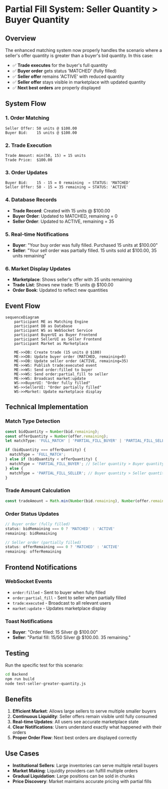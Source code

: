 # Partial Fill System: Seller Quantity > Buyer Quantity

## Overview

The enhanced matching system now properly handles the scenario where a seller's offer quantity is greater than a buyer's bid quantity. In this case:

- ✅ **Trade executes** for the buyer's full quantity
- ✅ **Buyer order** gets status 'MATCHED' (fully filled)
- ✅ **Seller offer** remains 'ACTIVE' with reduced quantity
- ✅ **Seller offer** stays visible in marketplace with updated quantity
- ✅ **Next best orders** are properly displayed

## System Flow

### 1. Order Matching
```
Seller Offer: 50 units @ $100.00
Buyer Bid:    15 units @ $100.00
```

### 2. Trade Execution
```
Trade Amount: min(50, 15) = 15 units
Trade Price:  $100.00
```

### 3. Order Updates
```
Buyer Bid:    15 - 15 = 0 remaining  → STATUS: 'MATCHED'
Seller Offer: 50 - 15 = 35 remaining → STATUS: 'ACTIVE'
```

### 4. Database Records
- **Trade Record**: Created with 15 units @ $100.00
- **Buyer Order**: Updated to MATCHED, remaining = 0
- **Seller Order**: Updated to ACTIVE, remaining = 35

### 5. Real-time Notifications
- **Buyer**: "Your buy order was fully filled. Purchased 15 units at $100.00"
- **Seller**: "Your sell order was partially filled. 15 units sold at $100.00, 35 units remaining"

### 6. Market Display Updates
- **Marketplace**: Shows seller's offer with 35 units remaining
- **Trade List**: Shows new trade: 15 units @ $100.00
- **Order Book**: Updated to reflect new quantities

## Event Flow

```mermaid
sequenceDiagram
    participant ME as Matching Engine
    participant DB as Database
    participant WS as WebSocket Service
    participant BuyerUI as Buyer Frontend
    participant SellerUI as Seller Frontend
    participant Market as Marketplace

    ME->>DB: Create trade (15 units @ $100)
    ME->>DB: Update buyer order (MATCHED, remaining=0)
    ME->>DB: Update seller order (ACTIVE, remaining=35)
    ME->>WS: Publish trade:executed event
    ME->>WS: Send order:filled to buyer
    ME->>WS: Send order:partial_fill to seller
    ME->>WS: Broadcast market:update
    WS->>BuyerUI: "Order fully filled"
    WS->>SellerUI: "Order partially filled"
    WS->>Market: Update marketplace display
```

## Technical Implementation

### Match Type Detection
```typescript
const bidQuantity = Number(bid.remaining);
const offerQuantity = Number(offer.remaining);
let matchType: 'FULL_MATCH' | 'PARTIAL_FILL_BUYER' | 'PARTIAL_FILL_SELLER';

if (bidQuantity === offerQuantity) {
  matchType = 'FULL_MATCH';
} else if (bidQuantity < offerQuantity) {
  matchType = 'PARTIAL_FILL_BUYER'; // Seller quantity > Buyer quantity
} else {
  matchType = 'PARTIAL_FILL_SELLER'; // Buyer quantity > Seller quantity
}
```

### Trade Amount Calculation
```typescript
const tradeAmount = Math.min(Number(bid.remaining), Number(offer.remaining));
```

### Order Status Updates
```typescript
// Buyer order (fully filled)
status: bidRemaining === 0 ? 'MATCHED' : 'ACTIVE'
remaining: bidRemaining

// Seller order (partially filled)
status: offerRemaining === 0 ? 'MATCHED' : 'ACTIVE'
remaining: offerRemaining
```

## Frontend Notifications

### WebSocket Events
- `order:filled` - Sent to buyer when fully filled
- `order:partial_fill` - Sent to seller when partially filled
- `trade:executed` - Broadcast to all relevant users
- `market:update` - Updates marketplace display

### Toast Notifications
- **Buyer**: "Order filled: 15 Silver @ $100.00"
- **Seller**: "Partial fill: 15/50 Silver @ $100.00. 35 remaining."

## Testing

Run the specific test for this scenario:
```bash
cd Backend
npm run build
node test-seller-greater-quantity.js
```

## Benefits

1. **Efficient Market**: Allows large sellers to serve multiple smaller buyers
2. **Continuous Liquidity**: Seller offers remain visible until fully consumed
3. **Real-time Updates**: All users see accurate marketplace state
4. **Clear Notifications**: Users understand exactly what happened with their orders
5. **Proper Order Flow**: Next best orders are displayed correctly

## Use Cases

- **Institutional Sellers**: Large inventories can serve multiple retail buyers
- **Market Making**: Liquidity providers can fulfill multiple orders
- **Gradual Liquidation**: Large positions can be sold in chunks
- **Price Discovery**: Market maintains accurate pricing with partial fills 